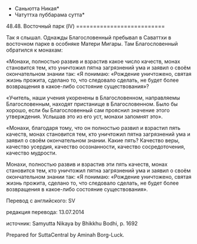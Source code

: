* Саньютта Никая*
* Чатуттха пуббарама сутта*

48\.48\. Восточный парк \(IV\)
\=\=\=\=\=\=\=\=\=\=\=\=\=\=\=\=\=\=\=\=\=\=\=\=\=\=

Так я слышал\. Однажды Благословенный пребывал в Саваттхи в восточном парке в особняке Матери Мигары\. Там Благословенный обратился к монахам:

«Монахи, полностью развив и взрастив какое число качеств, монах становится тем, кто уничтожил пятна загрязнений ума и заявил о своём окончательном знании так: «Я понимаю: «Рождение уничтожено, святая жизнь прожита, сделано то, что следовало сделать, не будет более возвращения в какое\-либо состояние существования»?

«Учитель, наши учения укоренены в Благословенном, направляемы Благословенным, находят пристанище в Благословенном\. Было бы хорошо, если бы Благословенный сам прояснил значение этого утверждения\. Услышав это из его уст, монахи запомнят это»\.

«Монахи, благодаря тому, что он полностью развил и взрастил пять качеств, монах становится тем, кто уничтожил пятна загрязнений ума и заявил о своём окончательном знании\. Какие пять? Качество веры, качество усердия, качество осознанности, качество сосредоточения, качество мудрости\.

Монахи, полностью развив и взрастив эти пять качеств, монах становится тем, кто уничтожил пятна загрязнений ума и заявил о своём окончательном знании так: «Я понимаю: «Рождение уничтожено, святая жизнь прожита, сделано то, что следовало сделать, не будет более возвращения в какое\-либо состояние существования»\.

Перевод с английского: SV

редакция перевода: 13\.07\.2014

источник: Samyutta Nikaya by Bhikkhu Bodhi, p\. 1692

Prepared for SuttaCentral by Aminah Borg\-Luck\.